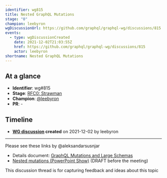 ```yaml
---
identifier: wg815
title: Nested GraphQL Mutations
stage: "0"
champion: leebyron
wgDiscussionUrl: https://github.com/graphql/graphql-wg/discussions/815
events:
  - type: wgDiscussionCreated
    date: 2021-12-02T21:03:55Z
    href: https://github.com/graphql/graphql-wg/discussions/815
    actor: leebyron
shortname: Nested GraphQL Mutations
---
```


## At a glance

- **Identifier**: wg#815
- **Stage**: [RFC0: Strawman](https://github.com/graphql/graphql-spec/blob/main/CONTRIBUTING.md#stage-0-strawman)
- **Champion**: [@leebyron](https://github.com/leebyron)
- **PR**: -

<!-- BEGIN_CUSTOM_TEXT -->



<!-- END_CUSTOM_TEXT -->

## Timeline

- **[WG discussion](https://github.com/graphql/graphql-wg/discussions/815) created** on 2021-12-02 by leebyron

<!-- VERBATIM -->

---

Please see these links by @aleksandarsusnjar 

   - Details document: [GraphQL Mutations and Large Schemas](https://github.com/aleksandarsusnjar/graphql-proposals/blob/main/graphql-mutations-and-large-schemas.md)
   - [Nested mutations (PowerPoint Show)](https://github.com/aleksandarsusnjar/graphql-proposals/blob/main/Nested%20mutations.ppsx) (DRAFT before the meeting)

This discussion thread is for capturing feedback and ideas about this topic
